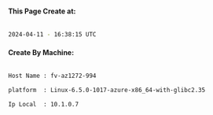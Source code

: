 
   
#### This Page Create at:

```bash

2024-04-11 - 16:38:15 UTC

```

#### Create By Machine:

```bash

Host Name : fv-az1272-994

platform  : Linux-6.5.0-1017-azure-x86_64-with-glibc2.35

Ip Local  : 10.1.0.7

```

